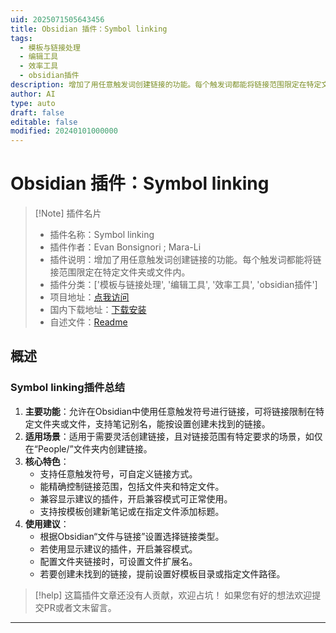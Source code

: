 ```yaml
---
uid: 2025071505643456
title: Obsidian 插件：Symbol linking
tags:
  - 模板与链接处理
  - 编辑工具
  - 效率工具
  - obsidian插件
description: 增加了用任意触发词创建链接的功能。每个触发词都能将链接范围限定在特定文件夹或文件内。
author: AI
type: auto
draft: false
editable: false
modified: 20240101000000
---
```


# Obsidian 插件：Symbol linking

> [!Note] 插件名片
> - 插件名称：Symbol linking
> - 插件作者：Evan Bonsignori ; Mara-Li
> - 插件说明：增加了用任意触发词创建链接的功能。每个触发词都能将链接范围限定在特定文件夹或文件内。
> - 插件分类：['模板与链接处理', '编辑工具', '效率工具', 'obsidian插件']
> - 项目地址：[点我访问](https://github.com/Mara-Li/obsidian-symbol-linking)
> - 国内下载地址：[下载安装](https://pkmer.cn/products/plugin/pluginMarket/?symbol-linking)
> - 自述文件：[Readme](https://ghproxy.net/https://raw.githubusercontent.com/Mara-Li/obsidian-symbol-linking/master/README.md)



## 概述

### Symbol linking插件总结
1. **主要功能**：允许在Obsidian中使用任意触发符号进行链接，可将链接限制在特定文件夹或文件，支持笔记别名，能按设置创建未找到的链接。
2. **适用场景**：适用于需要灵活创建链接，且对链接范围有特定要求的场景，如仅在“People/”文件夹内创建链接。
3. **核心特色**：
    - 支持任意触发符号，可自定义链接方式。
    - 能精确控制链接范围，包括文件夹和特定文件。
    - 兼容显示建议的插件，开启兼容模式可正常使用。
    - 支持按模板创建新笔记或在指定文件添加标题。
4. **使用建议**：
    - 根据Obsidian“文件与链接”设置选择链接类型。
    - 若使用显示建议的插件，开启兼容模式。
    - 配置文件夹链接时，可设置文件扩展名。
    - 若要创建未找到的链接，提前设置好模板目录或指定文件路径。


> [!help] 
> 这篇插件文章还没有人贡献，欢迎占坑！
> 如果您有好的想法欢迎提交PR或者文末留言。
> 

---



